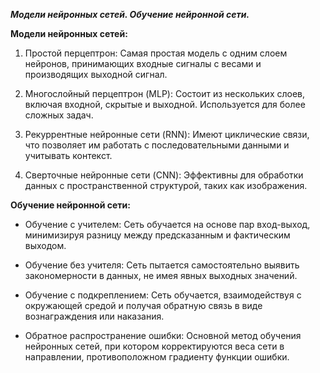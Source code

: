 ***Модели нейронных сетей. Обучение нейронной сети.***

**Модели нейронных сетей:**

1. Простой перцептрон: Самая простая модель с одним слоем нейронов, принимающих входные сигналы с весами и производящих выходной сигнал.

2. Многослойный перцептрон (MLP): Состоит из нескольких слоев, включая входной, скрытые и выходной. Используется для более сложных задач.

3. Рекуррентные нейронные сети (RNN): Имеют циклические связи, что позволяет им работать с последовательными данными и учитывать контекст.

4. Сверточные нейронные сети (CNN): Эффективны для обработки данных с пространственной структурой, таких как изображения.

**Обучение нейронной сети:**

- Обучение с учителем: Сеть обучается на основе пар вход-выход, минимизируя разницу между предсказанным и фактическим выходом.

- Обучение без учителя: Сеть пытается самостоятельно выявить закономерности в данных, не имея явных выходных значений.

- Обучение с подкреплением: Сеть обучается, взаимодействуя с окружающей средой и получая обратную связь в виде вознаграждения или наказания.

- Обратное распространение ошибки: Основной метод обучения нейронных сетей, при котором корректируются веса сети в направлении, противоположном градиенту функции ошибки.
